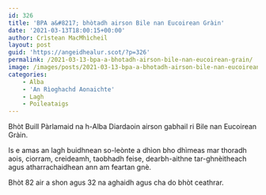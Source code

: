 ```yaml
---
id: 326
title: 'BPA a&#8217; bhòtadh airson Bile nan Eucoirean Gràin'
date: '2021-03-13T18:00:15+00:00'
author: Crìstean MacMhìcheil
layout: post
guid: 'https://angeidhealur.scot/?p=326'
permalink: /2021-03-13-bpa-a-bhotadh-airson-bile-nan-eucoirean-grain/
image: /images/posts/2021-03-13-bpa-a-bhotadh-airson-bile-nan-eucoirean-grain.webp
categories:
    - Alba
    - 'An Rìoghachd Aonaichte'
    - Lagh
    - Poileataigs
---
```


Bhòt Buill Pàrlamaid na h-Alba Diardaoin airson gabhail ri Bile nan Eucoirean Gràin.

Is e amas an lagh buidhnean so-leònte a dhìon bho dhìmeas mar thoradh aois, ciorram, creideamh, taobhadh feise, dearbh-aithne tar-ghnèitheach agus atharrachaidhean ann am feartan gnè.

Bhòt 82 air a shon agus 32 na aghaidh agus cha do bhòt ceathrar.
